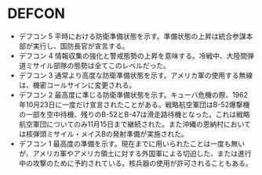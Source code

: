 # DEFCON

- デフコン 5
    平時における防衛準備状態を示す。準備状態の上昇は統合参謀本部が実行し、国防長官が宣言する。
- デフコン 4
    情報収集の強化と警戒態勢の上昇を意味する。冷戦中、大陸間弾道ミサイル部隊の態勢は全てこのレベルだった。
- デフコン 3
    通常より高度な防衛準備状態を示す。アメリカ軍の使用する無線は、機密コールサインに変更される。
- デフコン 2
    最高度に準じる防衛準備状態を示す。キューバ危機の際、1962年10月23日に一度だけ宣言されたことがある。戦略航空軍団はB-52爆撃機の一部を空中待機、残りのB-52とB-47は滑走路待機となった。これは戦略航空軍団についてのみ11月15日まで継続された。また沖縄の恩納村においては核弾頭ミサイル・メイスBの発射準備が実施された。
- デフコン 1
    最高度の準備を示す。現在までに用いられたことは一度も無いが、アメリカ軍やアメリカ領土に対する外国軍による切迫した、または進行中の攻撃のために予約されている。核兵器の使用が許可されることもある。

